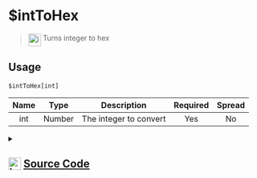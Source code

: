 # $intToHex
> <img align="top" src="https://upload.wikimedia.org/wikipedia/commons/thumb/e/e4/Infobox_info_icon.svg/160px-Infobox_info_icon.svg.png?20150409153300" alt="image" width="25" height="auto"> Turns integer to hex
## Usage
```
$intToHex[int]
```
| Name | Type | Description | Required | Spread
| :---: | :---: | :---: | :---: | :---: |
int | Number | The integer to convert | Yes | No
<details>
<summary>
    
## <img align="top" src="https://cdn4.iconfinder.com/data/icons/iconsimple-logotypes/512/github-512.png" alt="image" width="25" height="auto">  [Source Code](https://github.com/tryforge/ForgeScript-V2/blob/main/src/native/intToHex.ts)
    
</summary>
    
```ts
import { hex2int, int2hex } from "../functions/hex"
import { ArgType, NativeFunction, Return } from "../structures"

export default new NativeFunction({
    name: "$intToHex",
    version: "1.2.0",
    brackets: true,
    description: "Turns integer to hex",
    unwrap: true,
    args: [
        {
            name: "int",
            description: "The integer to convert",
            rest: false,
            required: true,
            type: ArgType.Number
        }
    ],
    execute(ctx, [ hex ]) {
        return Return.success(int2hex(hex))
    },
})
```
    
</details>